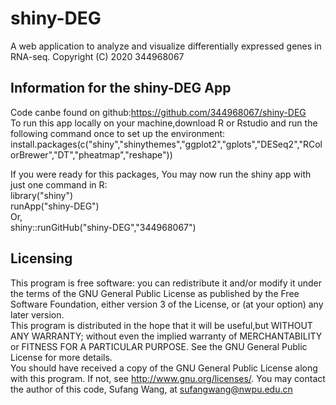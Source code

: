 # shiny-DEG
A web application to analyze and visualize differentially expressed genes in RNA-seq.
Copyright (C) 2020 344968067

## Information for the shiny-DEG App
Code canbe found on github:https://github.com/344968067/shiny-DEG  
To run this app locally on your machine,download R or Rstudio and run the following command once to set up the environment:  
install.packages(c("shiny","shinythemes","ggplot2","gplots","DESeq2","RColorBrewer","DT","pheatmap","reshape"))  

If you were ready for this packages, You may now run the shiny app with just one command in R:  
library("shiny")  
runApp("shiny-DEG")  
Or,  
shiny::runGitHub("shiny-DEG","344968067") 

## Licensing
This program is free software: you can redistribute it and/or modify it under the terms of the GNU General Public License as published by
the Free Software Foundation, either version 3 of the License, or (at your option) any later version.  
This program is distributed in the hope that it will be useful,but WITHOUT ANY WARRANTY; without even the implied warranty of MERCHANTABILITY or FITNESS FOR A PARTICULAR PURPOSE. See the GNU General Public License for more details.  
You should have received a copy of the GNU General Public License
along with this program. If not, see <http://www.gnu.org/licenses/>.
You may contact the author of this code, Sufang Wang, at <sufangwang@nwpu.edu.cn>





